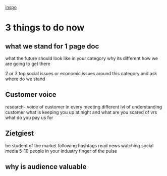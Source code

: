 [inspo](https://youtu.be/ssL5feFBENk?si=TN6qqErY38mCeMus&t=570)

# 3 things to do now

## what we stand for 1 page doc

what the future should look like in your category
why its different
how we are going to get there

2 or 3 top social issues or economic issues around this category and ask where do we stand

## Customer voice

research- voice of customer in every meeting
different lvl of understanding customer
what is keeping you up at night and what are you scared of vrs what do you pay us for

## Zietgiest

be student of the market
following hashtags
read news
watching social media
5-10 people in your industry
finger of the pulse

## why is audience valuable
